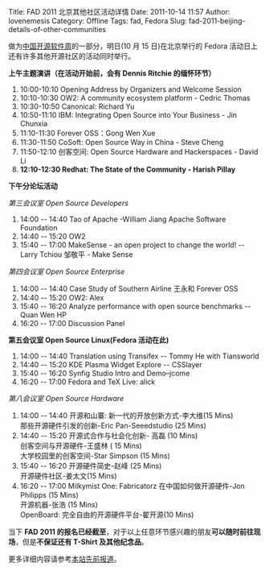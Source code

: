 Title: FAD 2011 北京其他社区活动详情
Date: 2011-10-14 11:57
Author: lovenemesis
Category: Offline
Tags: fad, Fedora
Slug: fad-2011-beijing-details-of-other-communities

做为[中国开源软件周](http://is.gd/oaO3J8)的一部分，明日(10 月 15
日)在北京举行的 Fedora 活动日上还有许多其他开源社区的活动同时举行。

**上午主题演讲（在活动开始前，会有 **Dennis Ritchie 的缅怀环节**）**

1.  10:00-10:10 Opening Address by Organizers and Welcome Session
2.  10:10-10:30 OW2: A community ecosystem platform - Cedric Thomas
3.  10:30-10:50 Canonical: Richard Yu
4.  10:50-11:10 IBM: Integrating Open Source into Your Business - Jin
    Chunxia
5.  11:10-11:30 Forever OSS：Gong Wen Xue
6.  11:30-11:50 CoSoft: Open Source Way in China - Steve Cheng
7.  11:50-12:10 创客空间: Open Source Hardware and Hackerspaces - David
    Li
8.  **12:10-12:30 Redhat: The State of the Community - Harish Pillay**

**下午分论坛活动**

*第三会议室 Open Source Developers*

1.  14:00 -- 14:40 Tao of Apache -William Jiang Apache Software
    Foundation
2.  14:40 -- 15:20 OW2
3.  15:40 -- 17:00 MakeSense - an open project to change the world! --
    Larry Tchiou 邹敬平 - Make Sense

*第四会议室 Open Source Enterprise*

1.  14:00 -- 14:40 Case Study of Southern Airline 王永和 Forever OSS
2.  14:40 -- 15:20 OW2: Alex
3.  15:40 -- 16:20 Analyze performance with open source benchmarks --
    Quan Wen HP
4.  16:20 -- 17:00 Discussion Panel

**第五会议室 Open Source Linux(Fedora 活动在此)**

1.  14:00 -- 14:40 Translation using Transifex -- Tommy He with
    Tiansworld
2.  14:40 -- 15:20 KDE Plasma Widget Explore -- CSSlayer
3.  15:40 -- 16:20 Synfig Studio Intro and Demo–jcome
4.  16:20 -- 17:00 Fedora and TeX Live: alick

*第八会议室 Open Source Hardware*

1.  14:00 -- 14:40 开源和山寨: 新一代的开放创新方式-李大维(15 Mins)  
    那些开源硬件引发的创新-Eric Pan-Seeedstudio (25 Mins)
2.  14:40 -- 15:20 开源式合作与社会化创新- 高磊 (10 Mins)  
    创客空间与开源硬件-王盛林 ( 15 Mins)  
    大学校园里的创客空间-Star Simpson (15 Mins)
3.  15:40 -- 16:20 开源硬件简史-赵峰 (25 Mins)  
    开源硬件社区-姜太文(15 Mins)
4.  16:20 -- 17:00 Milkymist One: Fabricatorz 在中国如何做开源硬件-Jon
    Philipps (15 Mins)  
    开源机器-张浩 (15 Mins)  
    OpenBoard: 完全自由的开源硬件平台-翟开源(10 Mins)

当下 **FAD 2011
的报名已经截至**，对于以上任意环节感兴趣的朋友**可以随时前往现场**，但是**不保证还有
T-Shirt 及其他纪念品**。

更多详细内容请参考[本站先前报道](http://linuxtoy.org/archives/fad-2011-pre-arrival-guide.html)。
